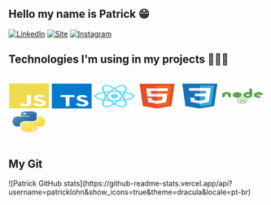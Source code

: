 ## Hello my name is Patrick 😁

[![LinkedIn](https://img.shields.io/badge/LinkedIn-0077B5?style=for-the-badge&logo=linkedin&logoColor=white)](https://www.linkedin.com/in/patrick-lohn-7a835a1a0/)
[![Site](https://img.shields.io/badge/website-000000?style=for-the-badge&logo=About.me&logoColor=white)](https://www.sevenpk.com.br/)
[![Instagram](https://img.shields.io/badge/Instagram-E4405F?style=for-the-badge&logo=instagram&logoColor=white)](https://www.instagram.com/lohnpatrick)

## Technologies I'm using in my projects 👨🏻‍💻

<div style="display: inline_block"><br>
  <img align="center" alt="Js" height="50" width="80" src="https://raw.githubusercontent.com/devicons/devicon/master/icons/javascript/javascript-plain.svg">
  <img align="center" alt="Ts" height="50" width="80" src="https://raw.githubusercontent.com/devicons/devicon/master/icons/typescript/typescript-plain.svg">
  <img align="center" alt="React" height="50" width="80" src="https://raw.githubusercontent.com/devicons/devicon/master/icons/react/react-original.svg">
  <img align="center" alt="HTML" height="50" width="80" src="https://raw.githubusercontent.com/devicons/devicon/master/icons/html5/html5-original.svg">
  <img align="center" alt="CSS" height="50" width="80" src="https://raw.githubusercontent.com/devicons/devicon/master/icons/css3/css3-original.svg">
  <img align="center" alt="Node" height="50" width="80" src="https://raw.githubusercontent.com/devicons/devicon/master/icons/nodejs/nodejs-plain-wordmark.svg">
   <img align="center" alt="Python" height="50" width="80" src="https://raw.githubusercontent.com/devicons/devicon/master/icons/python/python-original.svg">
  
</div>
<br/>

## My Git
<div style='display: flex; flex-direction: row; justify-content: center;'>  
  ![Patrick GitHub stats](https://github-readme-stats.vercel.app/api?username=patricklohn&show_icons=true&theme=dracula&locale=pt-br)
</div>
